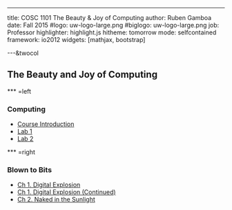 ---

title:        COSC 1101 The Beauty & Joy of Computing
author:       Ruben Gamboa
date:         Fall 2015
#logo:         uw-logo-large.png
#biglogo:      uw-logo-large.png
job:          Professor
highlighter:  highlight.js
hitheme:      tomorrow
mode:         selfcontained
framework:    io2012
widgets:      [mathjax, bootstrap]

---&twocol

<style>
.title-slide {
     background-color: #EDE0CF; /* CBE7A5; #EDE0CF; ; #CA9F9D*/
     background-image: url(assets/img/uw-logo-large.png);
     background-repeat: no-repeat;
     background-position: center top;
   }
</style>

## The Beauty and Joy of Computing


*** =left

### Computing

* [Course Introduction](01-introduction.html)
* [Lab 1](03-lab-01.html)
* [Lab 2](05-lab-02.html)

*** =right

### Blown to Bits

* [Ch 1. Digital Explosion](02-bitsbook-01.html)
* [Ch 1. Digital Explosion (Continued)](04-grit.html)
* [Ch 2. Naked in the Sunlight](06-bitsbook-02.html)



